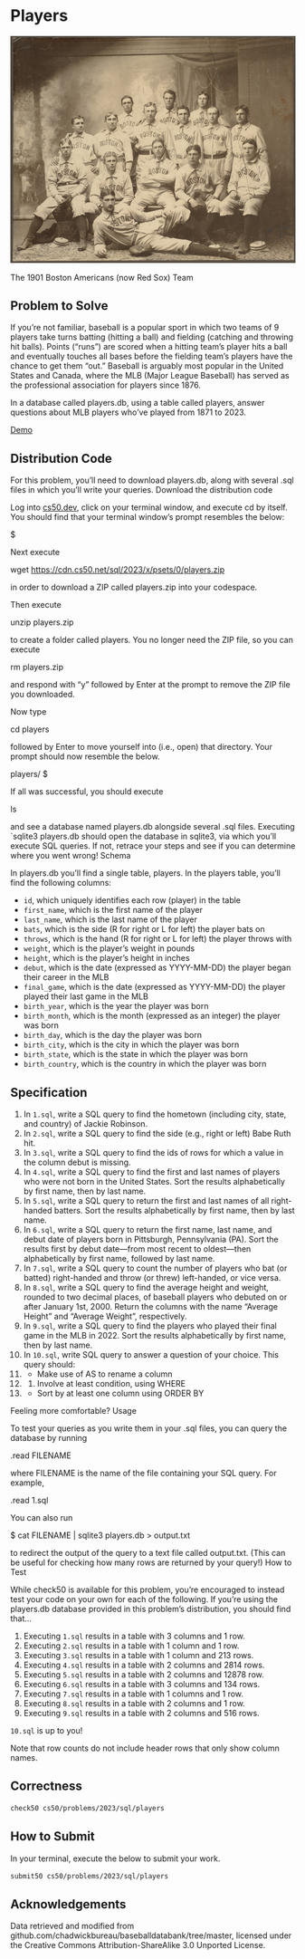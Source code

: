 # Players

![1901 Boston Americans Team](./red_sox.jpeg)

The 1901 Boston Americans (now Red Sox) Team

## Problem to Solve

If you’re not familiar, baseball is a popular sport in which two teams of 9 players take turns batting (hitting a ball) and fielding (catching and throwing hit balls). Points (“runs”) are scored when a hitting team’s player hits a ball and eventually touches all bases before the fielding team’s players have the chance to get them “out.” Baseball is arguably most popular in the United States and Canada, where the MLB (Major League Baseball) has served as the professional association for players since 1876.

In a database called players.db, using a table called players, answer questions about MLB players who’ve played from 1871 to 2023.

[Demo](./iframe.html)

## Distribution Code

For this problem, you’ll need to download players.db, along with several .sql files in which you’ll write your queries.
Download the distribution code

Log into [cs50.dev](), click on your terminal window, and execute cd by itself. You should find that your terminal window’s prompt resembles the below:

$

Next execute

wget <https://cdn.cs50.net/sql/2023/x/psets/0/players.zip>

in order to download a ZIP called players.zip into your codespace.

Then execute

unzip players.zip

to create a folder called players. You no longer need the ZIP file, so you can execute

rm players.zip

and respond with “y” followed by Enter at the prompt to remove the ZIP file you downloaded.

Now type

cd players

followed by Enter to move yourself into (i.e., open) that directory. Your prompt should now resemble the below.

players/ $

If all was successful, you should execute

ls

and see a database named players.db alongside several .sql files. Executing `sqlite3 players.db should open the database in sqlite3, via which you’ll execute SQL queries. If not, retrace your steps and see if you can determine where you went wrong!
Schema

In players.db you’ll find a single table, players. In the players table, you’ll find the following columns:

- `id`, which uniquely identifies each row (player) in the table
- `first_name`, which is the first name of the player
- `last_name`, which is the last name of the player
- `bats`, which is the side (R for right or L for left) the player bats on
- `throws`, which is the hand (R for right or L for left) the player throws with
- `weight`, which is the player’s weight in pounds
- `height`, which is the player’s height in inches
- `debut`, which is the date (expressed as YYYY-MM-DD) the player began their career in the MLB
- `final_game`, which is the date (expressed as YYYY-MM-DD) the player played their last game in the MLB
- `birth_year`, which is the year the player was born
- `birth_month`, which is the month (expressed as an integer) the player was born
- `birth_day`, which is the day the player was born
- `birth_city`, which is the city in which the player was born
- `birth_state`, which is the state in which the player was born
- `birth_country`, which is the country in which the player was born

## Specification

1. In `1.sql`, write a SQL query to find the hometown (including city, state, and country) of Jackie Robinson.
1. In `2.sql`, write a SQL query to find the side (e.g., right or left) Babe Ruth hit.
1. In `3.sql`, write a SQL query to find the ids of rows for which a value in the column debut is missing.
1. In `4.sql`, write a SQL query to find the first and last names of players who were not born in the United States. Sort the results alphabetically by first name, then by last name.
1. In `5.sql`, write a SQL query to return the first and last names of all right-handed batters. Sort the results alphabetically by first name, then by last name.
1. In `6.sql`, write a SQL query to return the first name, last name, and debut date of players born in Pittsburgh, Pennsylvania (PA). Sort the results first by debut date—from most recent to oldest—then alphabetically by first name, followed by last name.
1. In `7.sql`, write a SQL query to count the number of players who bat (or batted) right-handed and throw (or threw) left-handed, or vice versa.
1. In `8.sql`, write a SQL query to find the average height and weight, rounded to two decimal places, of baseball players who debuted on or after January 1st, 2000. Return the columns with the name “Average Height” and “Average Weight”, respectively.
1. In `9.sql`, write a SQL query to find the players who played their final game in the MLB in 2022. Sort the results alphabetically by first name, then by last name.
1. In `10.sql`, write SQL query to answer a question of your choice. This query should:
1. - Make use of AS to rename a column
1. 1. Involve at least condition, using WHERE
1. - Sort by at least one column using ORDER BY

Feeling more comfortable?
Usage

To test your queries as you write them in your .sql files, you can query the database by running

.read FILENAME

where FILENAME is the name of the file containing your SQL query. For example,

.read 1.sql

You can also run

$ cat FILENAME | sqlite3 players.db > output.txt

to redirect the output of the query to a text file called output.txt. (This can be useful for checking how many rows are returned by your query!)
How to Test

While check50 is available for this problem, you’re encouraged to instead test your code on your own for each of the following. If you’re using the players.db database provided in this problem’s distribution, you should find that…

1. Executing `1.sql` results in a table with 3 columns and 1 row.
1. Executing `2.sql` results in a table with 1 column and 1 row.
1. Executing `3.sql` results in a table with 1 column and 213 rows.
1. Executing `4.sql` results in a table with 2 columns and 2814 rows.
1. Executing `5.sql` results in a table with 2 columns and 12878 row.
1. Executing `6.sql` results in a table with 3 columns and 134 rows.
1. Executing `7.sql` results in a table with 1 columns and 1 row.
1. Executing `8.sql` results in a table with 2 columns and 1 row.
1. Executing `9.sql` results in a table with 2 columns and 516 rows.

`10.sql` is up to you!

Note that row counts do not include header rows that only show column names.

## Correctness

```bash
check50 cs50/problems/2023/sql/players
```

## How to Submit

In your terminal, execute the below to submit your work.

```bash
submit50 cs50/problems/2023/sql/players
```

## Acknowledgements

Data retrieved and modified from github.com/chadwickbureau/baseballdatabank/tree/master, licensed under the Creative Commons Attribution-ShareAlike 3.0 Unported License.
